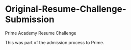 # Original-Resume-Challenge-Submission
Prime Academy Resume Challenge

This was part of the admission process to Prime.
